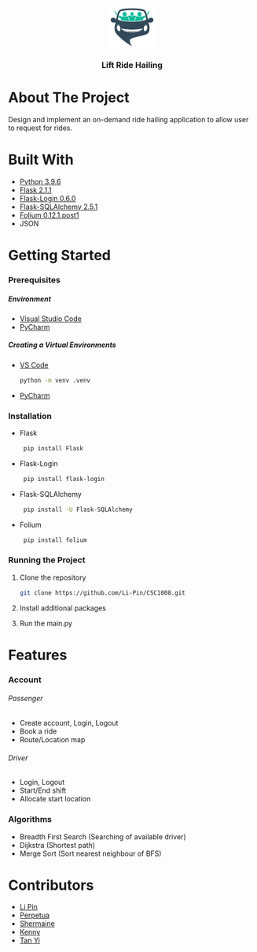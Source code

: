 <br />
<div align="center">
  <a href="https://github.com/Li-Pin/CSC1008">
    <img src="https://github.com/Li-Pin/CSC1008/blob/main/Website/static/Images/pngegg.png" alt="Lift Ride Hailing" width="100" height="80">
  </a>

  <h3 align="center">Lift Ride Hailing</h3>
</div>

# About The Project
Design and implement an on-demand ride hailing application to allow user to request for rides.

# Built With

* [Python 3.9.6](https://www.python.org/)
* [Flask 2.1.1](https://flask.palletsprojects.com/en/2.1.x/)
* [Flask-Login 0.6.0](https://flask-login.readthedocs.io/en/latest/)
* [Flask-SQLAlchemy 2.5.1](https://flask-sqlalchemy.palletsprojects.com/en/2.x/)
* [Folium 0.12.1.post1](https://python-visualization.github.io/folium/)
* JSON

# Getting Started

### Prerequisites

##### Environment
  * [Visual Studio Code](https://code.visualstudio.com/docs/languages/python)
  * [PyCharm](https://www.jetbrains.com/pycharm/)

##### Creating a Virtual Environments
* [VS Code](https://code.visualstudio.com/docs/python/environments)
  ```sh
  python -m venv .venv
  ```
* [PyCharm](https://www.jetbrains.com/help/pycharm/creating-virtual-environment.html)

### Installation
 * Flask
   ```sh
    pip install Flask
   ```
 * Flask-Login
   ```sh
    pip install flask-login
   ```
* Flask-SQLAlchemy
   ```sh
    pip install -U Flask-SQLAlchemy
   ```
* Folium
   ```sh
    pip install folium
   ```
### Running the Project
1. Clone the repository
   ```sh
   git clone https://github.com/Li-Pin/CSC1008.git
   ```
2. Install additional packages
   
3. Run the main.py

# Features
### Account
###### Passenger 
* Create account, Login, Logout
* Book a ride
* Route/Location map

###### Driver 
* Login, Logout
* Start/End shift
* Allocate start location

### Algorithms
* Breadth First Search (Searching of available driver)
* Dijkstra (Shortest path)
* Merge Sort (Sort nearest neighbour of BFS)

# Contributors
* [Li Pin](https://github.com/Li-Pin)
* [Perpetua](https://github.com/pepperso07)
* [Shermaine](https://github.com/shermainepeh)
* [Kenny](https://github.com/Kenny-DevTech)
* [Tan Yi](https://github.com/Excalyibur)
